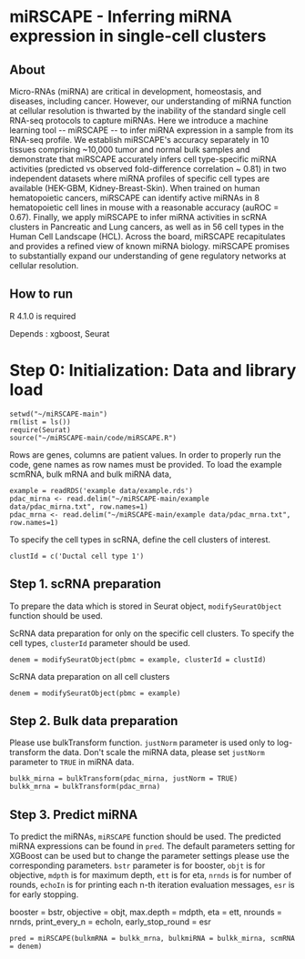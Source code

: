 # miRSCAPE - Inferring miRNA expression in single-cell clusters

## About

Micro-RNAs (miRNA) are critical in development, homeostasis, and diseases, including cancer. However, our understanding of miRNA function at cellular resolution is thwarted by the inability of the standard single cell RNA-seq protocols to capture miRNAs. Here we introduce a machine learning tool -- miRSCAPE -- to infer miRNA expression in a sample from its RNA-seq profile. We establish miRSCAPE's accuracy separately in 10 tissues comprising ~10,000 tumor and normal bulk samples and demonstrate that miRSCAPE accurately infers cell type-specific miRNA activities (predicted vs observed fold-difference correlation ~ 0.81) in two independent datasets where miRNA profiles of specific cell types are available (HEK-GBM, Kidney-Breast-Skin). When trained on human hematopoietic cancers, miRSCAPE can identify active miRNAs in 8 hematopoietic cell lines in mouse with a reasonable accuracy (auROC = 0.67). Finally, we apply miRSCAPE to infer miRNA activities in scRNA clusters in Pancreatic and Lung cancers, as well as in 56 cell types in the Human Cell Landscape (HCL). Across the board, miRSCAPE recapitulates and provides a refined view of known miRNA biology. miRSCAPE promises to substantially expand our understanding of gene regulatory networks at cellular resolution.

## How to run

R 4.1.0 is required

Depends : xgboost, Seurat


# Step 0: Initialization: Data and library load

```
setwd("~/miRSCAPE-main")
rm(list = ls())
require(Seurat)
source("~/miRSCAPE-main/code/miRSCAPE.R")
```

Rows are genes, columns are patient values. In order to properly run the code, gene names as row names must be provided. To load the example scmRNA, bulk mRNA and bulk miRNA data, 
```
example = readRDS('example data/example.rds')
pdac_mirna <- read.delim("~/miRSCAPE-main/example data/pdac_mirna.txt", row.names=1)
pdac_mrna <- read.delim("~/miRSCAPE-main/example data/pdac_mrna.txt", row.names=1)
```

To specify the cell types in scRNA, define the cell clusters of interest. 
```
clustId = c('Ductal cell type 1')
```

## Step 1. scRNA preparation
To prepare the data which is stored in Seurat object, `modifySeuratObject` function should be used.

ScRNA data preparation for only on the specific cell clusters. To specify the cell types, `clusterId` parameter should be used.
```
denem = modifySeuratObject(pbmc = example, clusterId = clustId)

```

ScRNA data preparation on all cell clusters
```
denem = modifySeuratObject(pbmc = example)
```

## Step 2. Bulk data preparation
Please use bulkTransform function. `justNorm` parameter is used only to log-transform the data. Don't scale the miRNA data, please set `justNorm` parameter to `TRUE` in miRNA data.

```
bulkk_mirna = bulkTransform(pdac_mirna, justNorm = TRUE)
bulkk_mrna = bulkTransform(pdac_mrna)
```

## Step 3. Predict miRNA
To predict the miRNAs, `miRSCAPE` function should be used. The predicted miRNA expressions can be found in `pred`. The default parameters setting for XGBoost can be used but to change the parameter settings please use the corresponding parameters. `bstr` parameter is for booster, `objt` is for objective, `mdpth` is for maximum depth, `ett` is for eta, `nrnds` is for number of rounds, `echoIn` is for printing each n-th iteration evaluation messages, `esr` is for early stopping. 

booster = bstr,
        objective = objt,
        max.depth = mdpth,
        eta = ett,
        nrounds = nrnds,
        print_every_n = echoIn,
        early_stop_round = esr

```
pred = miRSCAPE(bulkmRNA = bulkk_mrna, bulkmiRNA = bulkk_mirna, scmRNA = denem)

```
